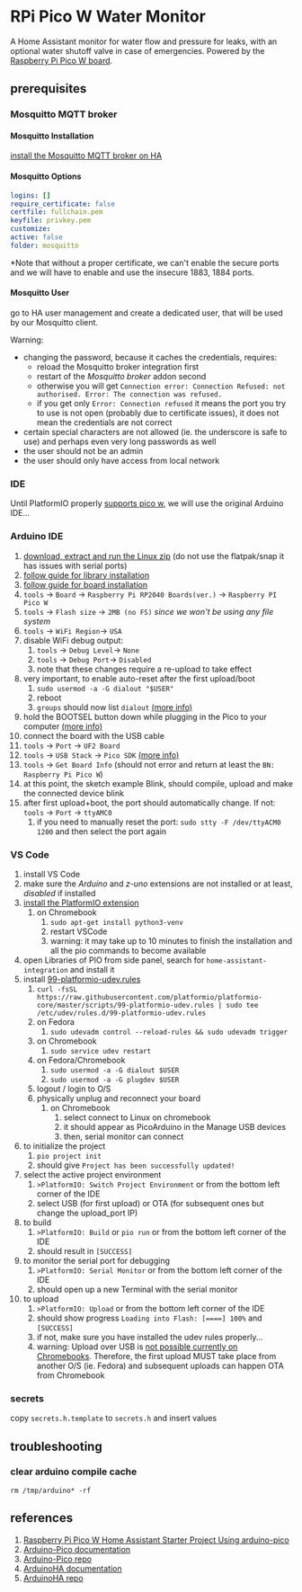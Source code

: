 # RPi Pico W Water Monitor

A Home Assistant monitor for water flow and pressure for leaks, with an optional water shutoff valve in case of emergencies. Powered by the [Raspberry Pi Pico W board](https://www.raspberrypi.com/documentation/microcontrollers/raspberry-pi-pico.html).

## prerequisites

### Mosquitto MQTT broker

#### Mosquitto Installation

[install the Mosquitto MQTT broker on HA](https://github.com/home-assistant/addons/blob/master/mosquitto/DOCS.md)

#### Mosquitto Options

```yaml
logins: []
require_certificate: false
certfile: fullchain.pem
keyfile: privkey.pem
customize:
active: false
folder: mosquitto
```

\*Note that without a proper certificate, we can't enable the secure ports and we will have to enable and use the insecure 1883, 1884 ports.

#### Mosquitto User

go to HA user management and create a dedicated user, that will be used by our Mosquitto client.

Warning:

- changing the password, because it caches the credentials, requires:
  - reload the Mosquitto broker integration first
  - restart of the _Mosquitto broker_ addon second
  - otherwise you will get `Connection error: Connection Refused: not authorised. Error: The connection was refused.`
  - if you get only `Error: Connection refused` it means the port you try to use is not open (probably due to certificate issues), it does not mean the credentials are not correct
- certain special characters are not allowed (ie. the underscore is safe to use) and perhaps even very long passwords as well
- the user should not be an admin
- the user should only have access from local network

### IDE

Until PlatformIO properly [supports pico w](https://github.com/platformio/platform-raspberrypi/pull/36), we will use the original Arduino IDE...

### Arduino IDE

1. [download, extract and run the Linux zip](https://www.arduino.cc/en/software) (do not use the flatpak/snap it has issues with serial ports)
1. [follow guide for library installation](https://dawidchyrzynski.github.io/arduino-home-assistant/documents/getting-started/installation.html#arduino-ide)
1. [follow guide for board installation](https://arduino-pico.readthedocs.io/en/latest/install.html#installing-via-arduino-boards-manager)
1. `tools` -> `Board` -> `Raspberry Pi RP2040 Boards(ver.)` -> `Raspberry PI Pico W`
1. `tools` -> `Flash size` -> `2MB (no FS)` _since we won't be using any file system_
1. `tools` -> `WiFi Region`-> `USA`
1. disable WiFi debug output:
   1. `tools` -> `Debug Level`-> `None`
   1. `tools` -> `Debug Port`-> `Disabled`
   1. note that these changes require a re-upload to take effect
1. very important, to enable auto-reset after the first upload/boot
   1. `sudo usermod -a -G dialout "$USER"`
   1. reboot
   1. `groups` should now list `dialout` [(more info)](https://support.arduino.cc/hc/en-us/articles/360016495679-Fix-port-access-on-Linux)
1. hold the BOOTSEL button down while plugging in the Pico to your computer [(more info)](https://arduino-pico.readthedocs.io/en/latest/install.html#uploading-sketches)
1. connect the board with the USB cable
1. `tools` -> `Port` -> `UF2 Board`
1. `tools` -> `USB Stack` -> `Pico SDK` [(more info)](https://arduino-pico.readthedocs.io/en/latest/usb.html)
1. `tools` -> `Get Board Info` (should not error and return at least the `BN: Raspberry Pi Pico W`)
1. at this point, the sketch example Blink, should compile, upload and make the connected device blink
1. after first upload+boot, the port should automatically change. If not: `tools` -> `Port` -> `ttyAMC0`
   1. if you need to manually reset the port: `sudo stty -F /dev/ttyACM0 1200` and then select the port again

### VS Code

1. install VS Code
1. make sure the _Arduino_ and _z-uno_ extensions are not installed or at least, _disabled_ if installed
1. [install the PlatformIO extension](https://platformio.org/platformio-ide)
   1. on Chromebook
      1. `sudo apt-get install python3-venv`
      1. restart VSCode
      1. warning: it may take up to 10 minutes to finish the installation and all the pio commands to become available
1. open Libraries of PIO from side panel, search for `home-assistant-integration` and install it
1. install [99-platformio-udev.rules](https://docs.platformio.org/en/latest/core/installation/udev-rules.html)
   1. `curl -fsSL https://raw.githubusercontent.com/platformio/platformio-core/master/scripts/99-platformio-udev.rules | sudo tee /etc/udev/rules.d/99-platformio-udev.rules`
   1. on Fedora
      1. `sudo udevadm control --reload-rules && sudo udevadm trigger`
   1. on Chromebook
      1. `sudo service udev restart`
   1. on Fedora/Chromebook
      1. `sudo usermod -a -G dialout $USER`
      1. `sudo usermod -a -G plugdev $USER`
   1. logout / login to O/S
   1. physically unplug and reconnect your board
      1. on Chromebook
         1. select connect to Linux on chromebook
         1. it should appear as PicoArduino in the Manage USB devices
         1. then, serial monitor can connect
1. to initialize the project
   1. `pio project init`
   1. should give `Project has been successfully updated!`
1. select the active project environment
    1. `>PlatformIO: Switch Project Environment` or from the bottom left corner of the IDE
    1. select USB (for first upload) or OTA (for subsequent ones but change the upload_port IP)
1. to build
   1. `>PlatformIO: Build` or `pio run` or from the bottom left corner of the IDE
   1. should result in `[SUCCESS]`
1. to monitor the serial port for debugging
   1. `>PlatformIO: Serial Monitor` or from the bottom left corner of the IDE
   1. should open up a new Terminal with the serial monitor
1. to upload
   1. `>PlatformIO: Upload` or from the bottom left corner of the IDE
   1. should show progress `Loading into Flash: [====] 100%` and `[SUCCESS]`
   1. if not, make sure you have installed the udev rules properly...
   1. warning: Upload over USB is [not possible currently on Chromebooks](https://bugs.chromium.org/p/chromium/issues/detail?id=980456). Therefore, the first upload MUST take place from another O/S (ie. Fedora) and subsequent uploads can happen OTA from Chromebook

### secrets

copy `secrets.h.template` to `secrets.h` and insert values

## troubleshooting

### clear arduino compile cache

`rm /tmp/arduino* -rf`

## references

1. [Raspberry Pi Pico W Home Assistant Starter Project Using arduino-pico](https://github.com/daniloc/PicoW_HomeAssistant_Starter)
1. [Arduino-Pico documentation](https://arduino-pico.readthedocs.io/en/latest/)
1. [Arduino-Pico repo](https://github.com/earlephilhower/arduino-pico)
1. [ArduinoHA documentation](https://dawidchyrzynski.github.io/arduino-home-assistant/)
1. [ArduinoHA repo](https://github.com/dawidchyrzynski/arduino-home-assistant/)
